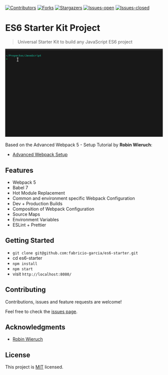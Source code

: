 <!-- PROJECT SHIELDS -->
<!--
*** "reference style" links are used for readability.
*** Reference links are enclosed in brackets [ ] instead of parentheses ( ).
*** See the bottom of this document for the declaration of the reference variables
*** for contributors-url, forks-url, etc. This is an optional, concise syntax you may use.
*** https://www.markdownguide.org/basic-syntax/#reference-style-links
-->

[![Contributors][contributors-shield]][contributors-url]
[![Forks][forks-shield]][forks-url]
[![Stargazers][stars-shield]][stars-url]
[![Issues-open][issues-open-shield]][issues-open-url]
[![Issues-closed][issues-closed-shield]][issues-closed-url]

# ES6 Starter Kit Project

> Universal Starter Kit to build any JavaScript ES6 project

![](es6-starter.gif)

Based on the Advanced Webpack 5 - Setup Tutorial by **Robin Wieruch**:

- [Advanced Webpack Setup](https://www.robinwieruch.de/webpack-advanced-setup-tutorial/)

## Features

- Webpack 5
- Babel 7
- Hot Module Replacement
- Common and environment specific Webpack Configuration
- Dev + Production Builds
- Composition of Webpack Configuration
- Source Maps
- Environment Variables
- ESLint + Prettier

## Getting Started

- `git clone git@github.com:fabricio-garcia/es6-starter.git`
- cd es6-starter
- `npm install`
- `npm start`
- visit `http://localhost:8080/`

## Contributing

Contributions, issues and feature requests are welcome!

Feel free to check the [issues page](issues/).

## Acknowledgments

- [Robin Wieruch](https://www.robinwieruch.de/)

## License

This project is [MIT](https://opensource.org/licenses/MIT) licensed.

<!-- MARKDOWN LINKS & IMAGES -->
<!-- https://www.markdownguide.org/basic-syntax/#reference-style-links -->

[contributors-shield]: https://img.shields.io/github/contributors/fabricio-garcia/es6-starter?style=plastic
[contributors-url]: https://github.com/fabricio-garcia/es6-starter/graphs/contributors
[forks-shield]: https://img.shields.io/github/forks/fabricio-garcia/es6-starter?style=plastic
[forks-url]: https://github.com/fabricio-garcia/es6-starter/network/members
[stars-shield]: https://img.shields.io/github/stars/fabricio-garcia/es6-starter?style=plastic
[stars-url]: https://github.com/fabricio-garcia/es6-starter/stargazers
[issues-open-shield]: https://img.shields.io/github/issues/fabricio-garcia/es6-starter?style=plastic
[issues-closed-url]: https://github.com/fabricio-garcia/es6-starter/issues
[issues-closed-shield]: https://img.shields.io/github/issues-closed/fabricio-garcia/es6-starter?style=plastic
[issues-open-url]: https://github.com/fabricio-garcia/es6-starter/issues
